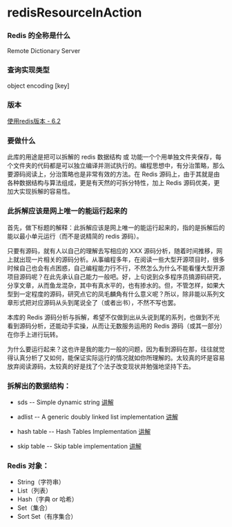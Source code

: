 # redisResourceInAction

### Redis 的全称是什么
Remote Dictionary Server

### 查询实现类型
object encoding [key]

### 版本
[使用redis版本 - 6.2](https://github.com/redis/redis/tree/6.2)

### 要做什么
此库的用途是把可以拆解的 redis 数据结构 或 功能一个个用单独文件夹保存，每个文件夹的代码都是可以独立编译并测试执行的。编程思想中，有分治策略，那么要源码阅读上，分治策略也是非常有效的方法。在 Redis 源码上，由于其就是由各种数据结构与算法组成，更是有天然的可拆分特性，加上 Redis 源码优美，更加大实现拆解的容易性。

### 此拆解应该是网上唯一的能运行起来的
首先，做下标题的解释：此拆解应该是网上唯一的能运行起来的，指的是拆解后的能以最小单元运行（而不是说精简的 redis 源码）。

只要有源码，就有人以自己的理解去写相应的 XXX 源码分析，随着时间推移，网上就出现一片相关的源码分析。从事编程多年，在阅读一些大型开源项目时，很多时候自己也会有点困惑，自己编程能力行不行，不然怎么为什么不能看懂大型开源项目源码呢？在此先承认自己能力一般吧。好，上句说到众多程序员搞源码研究，分享文章，从而鱼龙混杂，其中有真水平的，也有掺水的。但，不管怎样，如果大型到一定程度的源码，研究点它的凤毛麟角有什么意义呢？所以，除非能以系列文章形式把对应源码从头到尾说全了（或者出书），不然不写也罢。

本库的 Redis 源码分析与拆解，希望不仅做到出从头说到尾的系列，也做到不光看到源码分析，还能动手实操，从而让无数服务运用的 Redis 源码（或其一部分）在你手上进行玩转。

为什么要运行起来？这也许是我的能力一般的问题，因为看到源码在那，往往就觉得认真分析了又如何，能保证实际运行的情况就如你所理解的。太较真的坏是容易放弃阅读源码，太较真的好是找了个法子改变现状并勉强地坚持下去。

### 拆解出的数据结构：

* sds -- Simple dynamic string  [讲解](https://www.shishao.site/sds-16h4f)

* adlist -- A generic doubly linked list implementation  [讲解](https://www.shishao.site/redis-spkfe)

* hash table -- Hash Tables Implementation [讲解](https://www.shishao.site/array-ny42y)

* skip table -- Skip table implementation [讲解](https://www.shishao.site/redis-skiplist-2ywpo)


### Redis 对象：
* String（字符串）
* List（列表）
* Hash（字典 or 哈希）
* Set（集合）
* Sort Set（有序集合）
